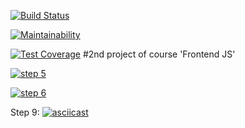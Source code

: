 [![Build Status](https://img.shields.io/endpoint.svg?url=https%3A%2F%2Factions-badge.atrox.dev%2F%2FMagayAlex%2Ffrontend-project-lvl2%2Fbadge&style=flat)](https://actions-badge.atrox.dev//MagayAlex/frontend-project-lvl2/goto)

[![Maintainability](https://api.codeclimate.com/v1/badges/0bf9c39e3012f26c43e0/maintainability)](https://codeclimate.com/github/MagayAlex/frontend-project-lvl2/maintainability)

[![Test Coverage](https://api.codeclimate.com/v1/badges/0bf9c39e3012f26c43e0/test_coverage)](https://codeclimate.com/github/MagayAlex/frontend-project-lvl2/test_coverage)
#2nd project of course 'Frontend JS'

[![step 5](https://asciinema.org/a/MhiVvRaoAIV2q9lomTr03eFBJ.svg)](https://asciinema.org/a/MhiVvRaoAIV2q9lomTr03eFBJ)

[![step 6](https://asciinema.org/a/sBNPsFWxrnZnaP3Wi6yAhAnrI.svg)](https://asciinema.org/a/sBNPsFWxrnZnaP3Wi6yAhAnrI)

Step 9:
[![asciicast](https://asciinema.org/a/orfiQNbzk8x6m6HCTBIUDHuTz.svg)](https://asciinema.org/a/orfiQNbzk8x6m6HCTBIUDHuTz)
